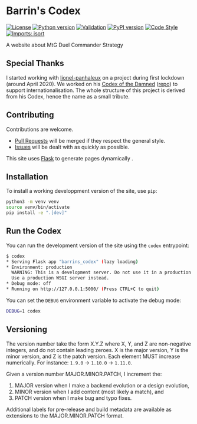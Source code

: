 # Barrin's Codex
[![License](https://img.shields.io/badge/License-MIT-blue)](https://opensource.org/licenses/MIT)
[![Python version](https://img.shields.io/badge/python-3.8-blue)](https://www.python.org/downloads/)
[![Validation](https://github.com/Spigushe/barrins-codex/actions/workflows/static.yml/badge.svg)](https://github.com/Spigushe/barrins-codex/actions/workflows/static.yml)
[![PyPI version](https://badge.fury.io/py/barrins-codex.svg)](https://badge.fury.io/py/barrins-codex)
[![Code Style](https://img.shields.io/badge/code%20style-black-black)](https://github.com/psf/black)
[![Imports: isort](https://img.shields.io/badge/%20imports-isort-%231674b1?style=flat&labelColor=ef8336)](https://pycqa.github.io/isort/)

A website about MtG Duel Commander Strategy

## Special Thanks
I started working with [lionel-panhaleux](https://github.com/lionel-panhaleux)
on a project during first lockdown (around April 2020). We worked on his
[Codex of the Damned](https://codex-of-the-damned.org/)
([repo](https://github.com/lionel-panhaleux/codex-of-the-damned)) to support
internationalisation. The whole structure of this project is derived from his
Codex, hence the name as a small tribute.

## Contributing
Contributions are welcome.
- [Pull Requests](https://github.com/Spigushe/barrins-codex/pulls) will be merged if they respect the general style.
- [Issues](https://github.com/Spigushe/barrins-codex/issues) will be dealt with as quickly as possible.

This site uses [Flask](https://flask.palletsprojects.com) to generate pages
dynamically .

## Installation
To install a working developpment version of the site, use `pip`:

```bash
python3 -m venv venv
source venv/bin/activate
pip install -e ".[dev]"
```

## Run the Codex
You can run the development version of the site using the `codex` entrypoint:

```bash
$ codex
* Serving Flask app "barrins_codex" (lazy loading)
* Environment: production
  WARNING: This is a development server. Do not use it in a production deployment.
  Use a production WSGI server instead.
* Debug mode: off
* Running on http://127.0.0.1:5000/ (Press CTRL+C to quit)
```

You can set the `DEBUG` environment variable to activate the debug mode:

```bash
DEBUG=1 codex
```

## Versioning
The version number take the form X.Y.Z where X, Y, and Z are non-negative
integers, and do not contain leading zeroes. X is the major version, Y is the
minor version, and Z is the patch version. Each element MUST increase
numerically. For instance: `1.9.0` -> `1.10.0` -> `1.11.0`.

Given a version number MAJOR.MINOR.PATCH, I increment the:
1. MAJOR version when I make a backend evolution or a design evolution,
1. MINOR version when I add content (most likely a match), and
1. PATCH version when I make bug and typo fixes.

Additional labels for pre-release and build metadata are available as
extensions to the MAJOR.MINOR.PATCH format.
